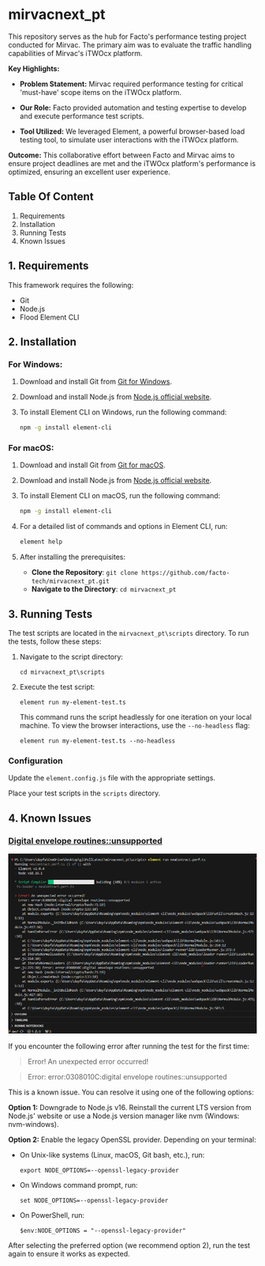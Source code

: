 # mirvacnext_pt

This repository serves as the hub for Facto's performance testing project conducted for Mirvac. The primary aim was to evaluate the traffic handling capabilities of Mirvac's iTWOcx platform.

**Key Highlights:**

- **Problem Statement:** Mirvac required performance testing for critical 'must-have' scope items on the iTWOcx platform.

- **Our Role:** Facto provided automation and testing expertise to develop and execute performance test scripts.

- **Tool Utilized:** We leveraged Element, a powerful browser-based load testing tool, to simulate user interactions with the iTWOcx platform.

**Outcome:** This collaborative effort between Facto and Mirvac aims to ensure project deadlines are met and the iTWOcx platform's performance is optimized, ensuring an excellent user experience.

## Table Of Content

1. Requirements
2. Installation
3. Running Tests
4. Known Issues

## 1. Requirements

This framework requires the following:

- Git 
- Node.js
- Flood Element CLI

## 2. Installation

### For Windows:

1. Download and install Git from [Git for Windows](https://gitforwindows.org/).
2. Download and install Node.js from [Node.js official website](https://nodejs.org/).
3. To install Element CLI on Windows, run the following command:

    ```bash
    npm -g install element-cli
    ```

### For macOS:

1. Download and install Git from [Git for macOS](https://gitforwindows.org/).
2. Download and install Node.js from [Node.js official website](https://nodejs.org/).
3. To install Element CLI on macOS, run the following command:

    ```bash 
    npm -g install element-cli
    ```

4. For a detailed list of commands and options in Element CLI, run:

    ```bash
    element help
    ```

5. After installing the prerequisites:
    - **Clone the Repository**: `git clone https://github.com/facto-tech/mirvacnext_pt.git`
    - **Navigate to the Directory**: `cd mirvacnext_pt`


## 3. Running Tests

The test scripts are located in the `mirvacnext_pt\scripts` directory. To run the tests, follow these steps:

1. Navigate to the script directory:

    ```
    cd mirvacnext_pt\scripts
    ```

2. Execute the test script:

    ```
    element run my-element-test.ts
    ```

    This command runs the script headlessly for one iteration on your local machine. To view the browser interactions, use the `--no-headless` flag:

    ```
    element run my-element-test.ts --no-headless
    ```

### Configuration

Update the `element.config.js` file with the appropriate settings.

Place your test scripts in the `scripts` directory.

## 4. Known Issues

### [Digital envelope routines::unsupported](https://stackoverflow.com/questions/69692842/error-message-error0308010cdigital-envelope-routinesunsupported)

![title](Images/bug-flood.png)

If you encounter the following error after running the test for the first time:

> Error! An unexpected error occurred!

> Error: error:0308010C:digital envelope routines::unsupported

This is a known issue. You can resolve it using one of the following options:

**Option 1:** Downgrade to Node.js v16. Reinstall the current LTS version from Node.js' website or use a Node.js version manager like nvm (Windows: nvm-windows).

**Option 2:** Enable the legacy OpenSSL provider. Depending on your terminal:

- On Unix-like systems (Linux, macOS, Git bash, etc.), run:

    ```shell
    export NODE_OPTIONS=--openssl-legacy-provider
    ```

- On Windows command prompt, run:

    ```shell
    set NODE_OPTIONS=--openssl-legacy-provider
    ```

- On PowerShell, run:

    ```shell
    $env:NODE_OPTIONS = "--openssl-legacy-provider"
    ```

After selecting the preferred option (we recommend option 2), run the test again to ensure it works as expected.
